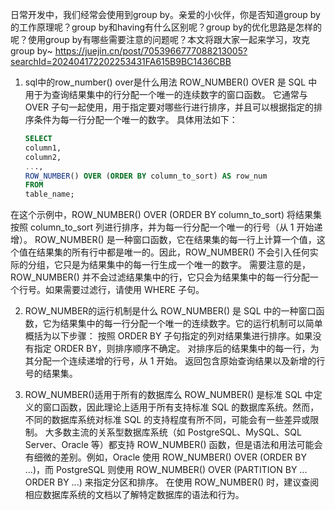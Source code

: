 日常开发中，我们经常会使用到group by。亲爱的小伙伴，你是否知道group by的工作原理呢？group by和having有什么区别呢？group by的优化思路是怎样的呢？使用group by有哪些需要注意的问题呢？本文将跟大家一起来学习，攻克group by~
https://juejin.cn/post/7053966777088213005?searchId=202404172202253431FA615B9BC1436CBB

1. sql中的row_number() over是什么用法
   ROW_NUMBER() OVER 是 SQL 中用于为查询结果集中的行分配一个唯一的连续数字的窗口函数。
   它通常与 OVER 子句一起使用，用于指定要对哪些行进行排序，并且可以根据指定的排序条件为每一行分配一个唯一的数字。
   具体用法如下：
   ```sql
   SELECT
   column1,
   column2,
   ...,
   ROW_NUMBER() OVER (ORDER BY column_to_sort) AS row_num
   FROM
   table_name;
   ```
在这个示例中，ROW_NUMBER() OVER (ORDER BY column_to_sort) 将结果集按照 column_to_sort 列进行排序，并为每一行分配一个唯一的行号（从 1 开始递增）。
ROW_NUMBER() 是一种窗口函数，它在结果集的每一行上计算一个值，这个值在结果集的所有行中都是唯一的。因此，ROW_NUMBER() 不会引入任何实际的分组，它只是为结果集中的每一行生成一个唯一的数字。
需要注意的是，ROW_NUMBER() 并不会过滤结果集中的行，它只会为结果集中的每一行分配一个行号。如果需要过滤行，请使用 WHERE 子句。

2. ROW_NUMBER的运行机制是什么
   ROW_NUMBER() 是 SQL 中的一种窗口函数，它为结果集中的每一行分配一个唯一的连续数字。它的运行机制可以简单概括为以下步骤：
   按照 ORDER BY 子句指定的列对结果集进行排序。如果没有指定 ORDER BY，则排序顺序不确定。
   对排序后的结果集中的每一行，为其分配一个连续递增的行号，从 1 开始。
   返回包含原始查询结果以及新增的行号的结果集。

3. ROW_NUMBER()适用于所有的数据库么
   ROW_NUMBER() 是标准 SQL 中定义的窗口函数，因此理论上适用于所有支持标准 SQL 的数据库系统。然而，不同的数据库系统对标准 SQL 的支持程度有所不同，可能会有一些差异或限制。
大多数主流的关系型数据库系统（如 PostgreSQL、MySQL、SQL Server、Oracle 等）都支持 ROW_NUMBER() 函数，但是语法和用法可能会有细微的差别。例如，Oracle 使用 ROW_NUMBER() OVER (ORDER BY ...)，而 PostgreSQL 则使用 ROW_NUMBER() OVER (PARTITION BY ... ORDER BY ...) 来指定分区和排序。
在使用 ROW_NUMBER() 时，建议查阅相应数据库系统的文档以了解特定数据库的语法和行为。